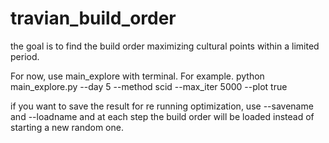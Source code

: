 # travian_build_order
the goal is to find the build order maximizing cultural points within a limited period.

For now, use main_explore with terminal. For example.
python main_explore.py --day 5 --method scid --max_iter 5000 --plot true

if you want to save the result for re running optimization, use --savename and --loadname and at each step the build order will be loaded 
instead of starting a new random one. 
